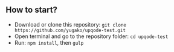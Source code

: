 ## How to start?

- Download or clone this repository: `git clone https://github.com/yugako/upqode-test.git`
- Open terminal and go to the repository folder: `cd upqode-test`
- Run: `npm install`, then `gulp`